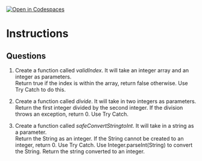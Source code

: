 [![Open in Codespaces](https://classroom.github.com/assets/launch-codespace-2972f46106e565e64193e422d61a12cf1da4916b45550586e14ef0a7c637dd04.svg)](https://classroom.github.com/open-in-codespaces?assignment_repo_id=18526463)
# Instructions  

  ## Questions
  1. Create a function called _validIndex_.  It will take an integer array and an integer as parameters.</br>
Return true if the index is within the array, return false otherwise.  Use Try Catch to do this.</br>

2. Create a function called _divide_.  It will take in two integers as parameters. </br>
Return the first integer divided by the second integer.  If the division throws an exception, return 0.  Use Try Catch.</br>

3. Create a function called _safeConvertStringtoInt_.  It will take in a string as a parameter. </br>
Return the String as an integer.  If the String cannot be created to an integer, return 0.  Use Try Catch.  Use Integer.parseInt(String) to convert the String.
Return the string converted to an integer.
  
